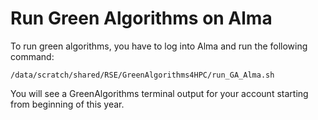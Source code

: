 # Run Green Algorithms on Alma
To run green algorithms, you have to log into Alma and run the following command:

```console
/data/scratch/shared/RSE/GreenAlgorithms4HPC/run_GA_Alma.sh
```

You will see a GreenAlgorithms terminal output for your account starting from beginning of this year. 